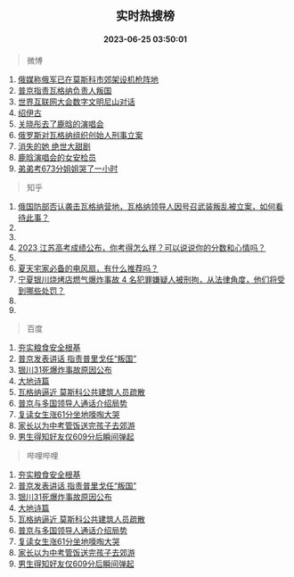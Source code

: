 <div align="center"><h2>实时热搜榜</h2><h4>2023-06-25 03:50:01</h4></div>

> 微博  

1. [俄媒称俄军已在莫斯科市郊架设机枪阵地](https://s.weibo.com/weibo?q=%23%E4%BF%84%E5%AA%92%E7%A7%B0%E4%BF%84%E5%86%9B%E5%B7%B2%E5%9C%A8%E8%8E%AB%E6%96%AF%E7%A7%91%E5%B8%82%E9%83%8A%E6%9E%B6%E8%AE%BE%E6%9C%BA%E6%9E%AA%E9%98%B5%E5%9C%B0%23&t=31&band_rank=1&Refer=top)<br />
2. [普京指责瓦格纳负责人叛国](https://s.weibo.com/weibo?q=%23%E6%99%AE%E4%BA%AC%E6%8C%87%E8%B4%A3%E7%93%A6%E6%A0%BC%E7%BA%B3%E8%B4%9F%E8%B4%A3%E4%BA%BA%E5%8F%9B%E5%9B%BD%23&t=31&band_rank=2&Refer=top)<br />
3. [世界互联网大会数字文明尼山对话](https://s.weibo.com/weibo?q=%23%E4%B8%96%E7%95%8C%E4%BA%92%E8%81%94%E7%BD%91%E5%A4%A7%E4%BC%9A%E6%95%B0%E5%AD%97%E6%96%87%E6%98%8E%E5%B0%BC%E5%B1%B1%E5%AF%B9%E8%AF%9D%23&t=31&band_rank=3&Refer=top)<br />
4. [绍伊古](https://s.weibo.com/weibo?q=%E7%BB%8D%E4%BC%8A%E5%8F%A4&t=31&band_rank=4&Refer=top)<br />
5. [关晓彤去了鹿晗的演唱会](https://s.weibo.com/weibo?q=%23%E5%85%B3%E6%99%93%E5%BD%A4%E5%8E%BB%E4%BA%86%E9%B9%BF%E6%99%97%E7%9A%84%E6%BC%94%E5%94%B1%E4%BC%9A%23&t=31&band_rank=5&Refer=top)<br />
6. [俄罗斯对瓦格纳组织创始人刑事立案](https://s.weibo.com/weibo?q=%23%E4%BF%84%E7%BD%97%E6%96%AF%E5%AF%B9%E7%93%A6%E6%A0%BC%E7%BA%B3%E7%BB%84%E7%BB%87%E5%88%9B%E5%A7%8B%E4%BA%BA%E5%88%91%E4%BA%8B%E7%AB%8B%E6%A1%88%23&t=31&band_rank=6&Refer=top)<br />
7. [消失的她 绝世大甜剧](https://s.weibo.com/weibo?q=%E6%B6%88%E5%A4%B1%E7%9A%84%E5%A5%B9%20%E7%BB%9D%E4%B8%96%E5%A4%A7%E7%94%9C%E5%89%A7&t=31&band_rank=7&Refer=top)<br />
8. [鹿晗演唱会的女安检员](https://s.weibo.com/weibo?q=%23%E9%B9%BF%E6%99%97%E6%BC%94%E5%94%B1%E4%BC%9A%E7%9A%84%E5%A5%B3%E5%AE%89%E6%A3%80%E5%91%98%23&t=31&band_rank=8&Refer=top)<br />
9. [弟弟考673分姐姐哭了一小时](https://s.weibo.com/weibo?q=%23%E5%BC%9F%E5%BC%9F%E8%80%83673%E5%88%86%E5%A7%90%E5%A7%90%E5%93%AD%E4%BA%86%E4%B8%80%E5%B0%8F%E6%97%B6%23&t=31&band_rank=9&Refer=top)<br />

> 知乎  

1. [俄国防部否认袭击瓦格纳营地，瓦格纳领导人因号召武装叛乱被立案，如何看待此事？](https://www.zhihu.com/question/608218892)<br />
2. []()<br />
3. []()<br />
4. [2023 江苏高考成绩公布，你考得怎么样？可以说说你的分数和心情吗？](https://www.zhihu.com/question/607974209)<br />
5. []()<br />
6. [夏天宅家必备的电风扇，有什么推荐吗？](https://www.zhihu.com/question/603624207)<br />
7. [宁夏银川烧烤店燃气爆炸事故 4 名犯罪嫌疑人被刑拘，从法律角度，他们将受到哪些处罚？](https://www.zhihu.com/question/608287472)<br />
8. []()<br />
9. []()<br />

> 百度  

1. [夯实粮食安全根基](https://www.baidu.com/s?wd=%E5%A4%AF%E5%AE%9E%E7%B2%AE%E9%A3%9F%E5%AE%89%E5%85%A8%E6%A0%B9%E5%9F%BA&sa=fyb_news&rsv_dl=fyb_news)<br />
2. [普京发表讲话 指责普里戈任“叛国”](https://www.baidu.com/s?wd=%E6%99%AE%E4%BA%AC%E5%8F%91%E8%A1%A8%E8%AE%B2%E8%AF%9D+%E6%8C%87%E8%B4%A3%E6%99%AE%E9%87%8C%E6%88%88%E4%BB%BB%E2%80%9C%E5%8F%9B%E5%9B%BD%E2%80%9D&sa=fyb_news&rsv_dl=fyb_news)<br />
3. [银川31死爆炸事故原因公布](https://www.baidu.com/s?wd=%E9%93%B6%E5%B7%9D31%E6%AD%BB%E7%88%86%E7%82%B8%E4%BA%8B%E6%95%85%E5%8E%9F%E5%9B%A0%E5%85%AC%E5%B8%83&sa=fyb_news&rsv_dl=fyb_news)<br />
4. [大地诗篇](https://www.baidu.com/s?wd=%E5%A4%A7%E5%9C%B0%E8%AF%97%E7%AF%87&sa=fyb_news&rsv_dl=fyb_news)<br />
5. [瓦格纳逼近 莫斯科公共建筑人员疏散](https://www.baidu.com/s?wd=%E7%93%A6%E6%A0%BC%E7%BA%B3%E9%80%BC%E8%BF%91+%E8%8E%AB%E6%96%AF%E7%A7%91%E5%85%AC%E5%85%B1%E5%BB%BA%E7%AD%91%E4%BA%BA%E5%91%98%E7%96%8F%E6%95%A3&sa=fyb_news&rsv_dl=fyb_news)<br />
6. [普京与多国领导人通话介绍局势](https://www.baidu.com/s?wd=%E6%99%AE%E4%BA%AC%E4%B8%8E%E5%A4%9A%E5%9B%BD%E9%A2%86%E5%AF%BC%E4%BA%BA%E9%80%9A%E8%AF%9D%E4%BB%8B%E7%BB%8D%E5%B1%80%E5%8A%BF&sa=fyb_news&rsv_dl=fyb_news)<br />
7. [复读女生涨61分坐地嚎啕大哭](https://www.baidu.com/s?wd=%E5%A4%8D%E8%AF%BB%E5%A5%B3%E7%94%9F%E6%B6%A861%E5%88%86%E5%9D%90%E5%9C%B0%E5%9A%8E%E5%95%95%E5%A4%A7%E5%93%AD&sa=fyb_news&rsv_dl=fyb_news)<br />
8. [家长以为中考管饭送完孩子去郊游](https://www.baidu.com/s?wd=%E5%AE%B6%E9%95%BF%E4%BB%A5%E4%B8%BA%E4%B8%AD%E8%80%83%E7%AE%A1%E9%A5%AD%E9%80%81%E5%AE%8C%E5%AD%A9%E5%AD%90%E5%8E%BB%E9%83%8A%E6%B8%B8&sa=fyb_news&rsv_dl=fyb_news)<br />
9. [男生得知好友仅609分后瞬间弹起](https://www.baidu.com/s?wd=%E7%94%B7%E7%94%9F%E5%BE%97%E7%9F%A5%E5%A5%BD%E5%8F%8B%E4%BB%85609%E5%88%86%E5%90%8E%E7%9E%AC%E9%97%B4%E5%BC%B9%E8%B5%B7&sa=fyb_news&rsv_dl=fyb_news)<br />

> 哔哩哔哩  

1. [夯实粮食安全根基](https://www.baidu.com/s?wd=%E5%A4%AF%E5%AE%9E%E7%B2%AE%E9%A3%9F%E5%AE%89%E5%85%A8%E6%A0%B9%E5%9F%BA&sa=fyb_news&rsv_dl=fyb_news)<br />
2. [普京发表讲话 指责普里戈任“叛国”](https://www.baidu.com/s?wd=%E6%99%AE%E4%BA%AC%E5%8F%91%E8%A1%A8%E8%AE%B2%E8%AF%9D+%E6%8C%87%E8%B4%A3%E6%99%AE%E9%87%8C%E6%88%88%E4%BB%BB%E2%80%9C%E5%8F%9B%E5%9B%BD%E2%80%9D&sa=fyb_news&rsv_dl=fyb_news)<br />
3. [银川31死爆炸事故原因公布](https://www.baidu.com/s?wd=%E9%93%B6%E5%B7%9D31%E6%AD%BB%E7%88%86%E7%82%B8%E4%BA%8B%E6%95%85%E5%8E%9F%E5%9B%A0%E5%85%AC%E5%B8%83&sa=fyb_news&rsv_dl=fyb_news)<br />
4. [大地诗篇](https://www.baidu.com/s?wd=%E5%A4%A7%E5%9C%B0%E8%AF%97%E7%AF%87&sa=fyb_news&rsv_dl=fyb_news)<br />
5. [瓦格纳逼近 莫斯科公共建筑人员疏散](https://www.baidu.com/s?wd=%E7%93%A6%E6%A0%BC%E7%BA%B3%E9%80%BC%E8%BF%91+%E8%8E%AB%E6%96%AF%E7%A7%91%E5%85%AC%E5%85%B1%E5%BB%BA%E7%AD%91%E4%BA%BA%E5%91%98%E7%96%8F%E6%95%A3&sa=fyb_news&rsv_dl=fyb_news)<br />
6. [普京与多国领导人通话介绍局势](https://www.baidu.com/s?wd=%E6%99%AE%E4%BA%AC%E4%B8%8E%E5%A4%9A%E5%9B%BD%E9%A2%86%E5%AF%BC%E4%BA%BA%E9%80%9A%E8%AF%9D%E4%BB%8B%E7%BB%8D%E5%B1%80%E5%8A%BF&sa=fyb_news&rsv_dl=fyb_news)<br />
7. [复读女生涨61分坐地嚎啕大哭](https://www.baidu.com/s?wd=%E5%A4%8D%E8%AF%BB%E5%A5%B3%E7%94%9F%E6%B6%A861%E5%88%86%E5%9D%90%E5%9C%B0%E5%9A%8E%E5%95%95%E5%A4%A7%E5%93%AD&sa=fyb_news&rsv_dl=fyb_news)<br />
8. [家长以为中考管饭送完孩子去郊游](https://www.baidu.com/s?wd=%E5%AE%B6%E9%95%BF%E4%BB%A5%E4%B8%BA%E4%B8%AD%E8%80%83%E7%AE%A1%E9%A5%AD%E9%80%81%E5%AE%8C%E5%AD%A9%E5%AD%90%E5%8E%BB%E9%83%8A%E6%B8%B8&sa=fyb_news&rsv_dl=fyb_news)<br />
9. [男生得知好友仅609分后瞬间弹起](https://www.baidu.com/s?wd=%E7%94%B7%E7%94%9F%E5%BE%97%E7%9F%A5%E5%A5%BD%E5%8F%8B%E4%BB%85609%E5%88%86%E5%90%8E%E7%9E%AC%E9%97%B4%E5%BC%B9%E8%B5%B7&sa=fyb_news&rsv_dl=fyb_news)<br />
